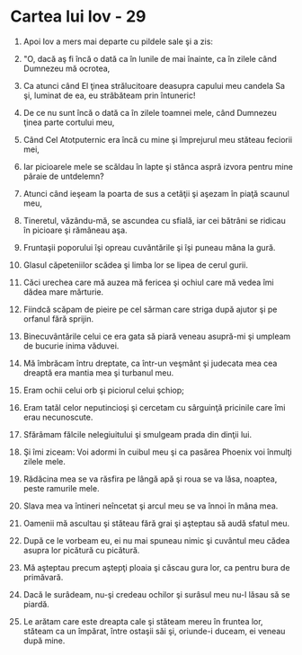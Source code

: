 # Cartea lui Iov - 29

1. Apoi Iov a mers mai departe cu pildele sale şi a zis: 

2. "O, dacă aş fi încă o dată ca în lunile de mai înainte, ca în zilele când Dumnezeu mă ocrotea, 

3. Ca atunci când El ţinea strălucitoare deasupra capului meu candela Sa şi, luminat de ea, eu străbăteam prin întuneric! 

4. De ce nu sunt încă o dată ca în zilele toamnei mele, când Dumnezeu ţinea parte cortului meu, 

5. Când Cel Atotputernic era încă cu mine şi împrejurul meu stăteau feciorii mei, 

6. Iar picioarele mele se scăldau în lapte şi stânca aspră izvora pentru mine pâraie de untdelemn? 

7. Atunci când ieşeam la poarta de sus a cetăţii şi aşezam în piaţă scaunul meu, 

8. Tineretul, văzându-mă, se ascundea cu sfială, iar cei bătrâni se ridicau în picioare şi rămâneau aşa. 

9. Fruntaşii poporului îşi opreau cuvântările şi îşi puneau mâna la gură. 

10. Glasul căpeteniilor scădea şi limba lor se lipea de cerul gurii. 

11. Căci urechea care mă auzea mă fericea şi ochiul care mă vedea îmi dădea mare mărturie. 

12. Fiindcă scăpam de pieire pe cel sărman care striga după ajutor şi pe orfanul fără sprijin. 

13. Binecuvântările celui ce era gata să piară veneau asupră-mi şi umpleam de bucurie inima văduvei. 

14. Mă îmbrăcam întru dreptate, ca într-un veşmânt şi judecata mea cea dreaptă era mantia mea şi turbanul meu. 

15. Eram ochii celui orb şi piciorul celui şchiop; 

16. Eram tatăl celor neputincioşi şi cercetam cu sârguinţă pricinile care îmi erau necunoscute. 

17. Sfărâmam fălcile nelegiuitului şi smulgeam prada din dinţii lui. 

18. Şi îmi ziceam: Voi adormi în cuibul meu şi ca pasărea Phoenix voi înmulţi zilele mele. 

19. Rădăcina mea se va răsfira pe lângă apă şi roua se va lăsa, noaptea, peste ramurile mele. 

20. Slava mea va întineri neîncetat şi arcul meu se va înnoi în mâna mea. 

21. Oamenii mă ascultau şi stăteau fără grai şi aşteptau să audă sfatul meu. 

22. După ce le vorbeam eu, ei nu mai spuneau nimic şi cuvântul meu cădea asupra lor picătură cu picătură. 

23. Mă aşteptau precum aştepţi ploaia şi căscau gura lor, ca pentru bura de primăvară. 

24. Dacă le surâdeam, nu-şi credeau ochilor şi surâsul meu nu-l lăsau să se piardă. 

25. Le arătam care este dreapta cale şi stăteam mereu în fruntea lor, stăteam ca un împărat, între ostaşii săi şi, oriunde-i duceam, ei veneau după mine. 

